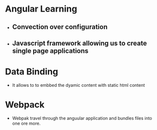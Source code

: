 # Angular Learning
- ## Convection over configuration
- ## Javascript framework allowing us to create single page applications

# Data Binding 
 - It  allows to to embbed the dyamic content  with static html content

# Webpack 
 - Webpak travel through the anguular application and bundles files into one ore more.



  


